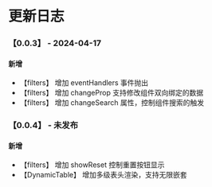 <!--
 * @Author: HaoJie
 * @Date: 2024-04-17 14:20:43
 * @LastEditTime: 2024-04-22 11:26:00
 * @LastEditors: HaoJie
 * @FilePath: \backgorund-template2\changeLog.md
-->
# 更新日志

### 【0.0.3】 - 2024-04-17

#### 新增
- 【filters】 增加 eventHandlers 事件抛出
- 【filters】 增加 changeProp 支持修改组件双向绑定的数据
- 【filters】 增加 changeSearch 属性，控制组件搜索的触发

### 【0.0.4】 - 未发布

#### 新增
- 【filters】 增加 showReset 控制重置按钮显示
- 【DynamicTable】 增加多级表头渲染，支持无限嵌套
